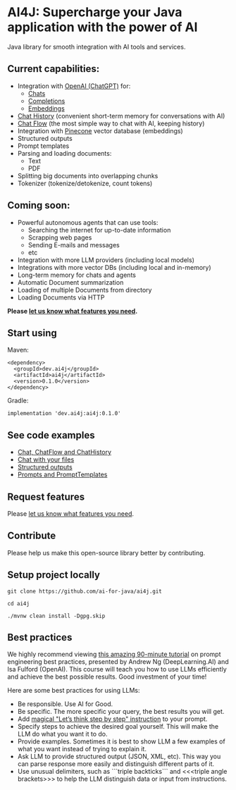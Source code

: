 # AI4J: Supercharge your Java application with the power of AI

Java library for smooth integration with AI tools and services.

## Current capabilities:
- Integration with [OpenAI (ChatGPT)](https://platform.openai.com/docs/introduction) for:
  - [Chats](https://platform.openai.com/docs/guides/chat)
  - [Completions](https://platform.openai.com/docs/guides/completion)
  - [Embeddings](https://platform.openai.com/docs/guides/embeddings)
- [Chat History](https://github.com/ai-for-java/ai4j/blob/master/examples/src/main/java/ChatExamples.java) (convenient short-term memory for conversations with AI)
- [Chat Flow](https://github.com/ai-for-java/ai4j/blob/master/examples/src/main/java/ChatExamples.java) (the most simple way to chat with AI, keeping history)
- Integration with [Pinecone](https://docs.pinecone.io/docs/overview) vector database (embeddings)
- Structured outputs
- Prompt templates
- Parsing and loading documents:
  - Text
  - PDF
- Splitting big documents into overlapping chunks
- Tokenizer (tokenize/detokenize, count tokens)

## Coming soon:
- Powerful autonomous agents that can use tools:
  - Searching the internet for up-to-date information
  - Scrapping web pages
  - Sending E-mails and messages
  - etc
- Integration with more LLM providers (including local models)
- Integrations with more vector DBs (including local and in-memory)
- Long-term memory for chats and agents
- Automatic Document summarization
- Loading of multiple Documents from directory
- Loading Documents via HTTP

**Please [let us know what features you need](https://github.com/ai-for-java/ai4j/issues/new).**

## Start using
Maven:
```
<dependency>
  <groupId>dev.ai4j</groupId>
  <artifactId>ai4j</artifactId>
  <version>0.1.0</version>
</dependency>
```

Gradle:
```
implementation 'dev.ai4j:ai4j:0.1.0'
```

## See code examples
- [Chat, ChatFlow and ChatHistory](https://github.com/ai-for-java/ai4j/blob/master/examples/src/main/java/ChatExamples.java)
- [Chat with your files](https://github.com/ai-for-java/ai4j/blob/master/examples/src/main/java/PdfFileOpenAiPineconeExample.java)
- [Structured outputs](https://github.com/ai-for-java/ai4j/blob/master/examples/src/main/java/StructuredOutputExamples.java)
- [Prompts and PromptTemplates](https://github.com/ai-for-java/ai4j/blob/master/examples/src/main/java/PromptTemplateExamples.java)

## Request features
Please [let us know what features you need](https://github.com/ai-for-java/ai4j/issues/new). 

## Contribute
Please help us make this open-source library better by contributing.

## Setup project locally
```
git clone https://github.com/ai-for-java/ai4j.git

cd ai4j

./mvnw clean install -Dgpg.skip
```

## Best practices
We highly recommend viewing [this amazing 90-minute tutorial](https://www.deeplearning.ai/short-courses/chatgpt-prompt-engineering-for-developers/) on prompt engineering best practices, presented by Andrew Ng (DeepLearning.AI) and Isa Fulford (OpenAI).
This course will teach you how to use LLMs efficiently and achieve the best possible results. Good investment of your time!

Here are some best practices for using LLMs:
- Be responsible. Use AI for Good.
- Be specific. The more specific your query, the best results you will get.
- Add [magical "Let’s think step by step" instruction](https://arxiv.org/pdf/2205.11916.pdf) to your prompt.
- Specify steps to achieve the desired goal yourself. This will make the LLM do what you want it to do.
- Provide examples. Sometimes it is best to show LLM a few examples of what you want instead of trying to explain it.
- Ask LLM to provide structured output (JSON, XML, etc). This way you can parse response more easily and distinguish different parts of it.
- Use unusual delimiters, such as \```triple backticks``` and \<<<triple angle brackets\>>> to help the LLM distinguish data or input from instructions.

